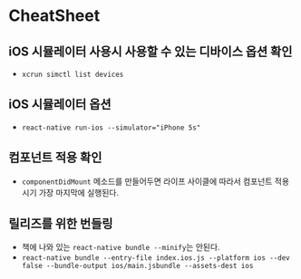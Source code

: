 # CheatSheet

## iOS 시뮬레이터 사용시 사용할 수 있는 디바이스 옵션 확인
- `xcrun simctl list devices`

## iOS 시뮬레이터 옵션
- `react-native run-ios --simulator="iPhone 5s"`

## 컴포넌트 적용 확인
- `componentDidMount` 메소드를 만들어두면 라이프 사이클에 따라서 컴포넌트 적용 시기 가장 마지막에 실행된다.

## 릴리즈를 위한 번들링
- 책에 나와 있는 `react-native bundle --minify`는 안된다.
- `react-native bundle --entry-file index.ios.js --platform ios --dev false --bundle-output ios/main.jsbundle --assets-dest ios`
